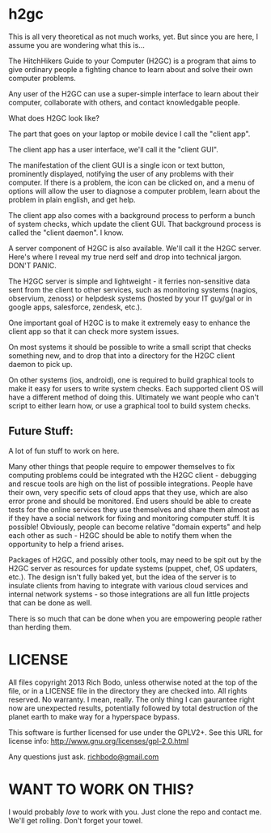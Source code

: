 h2gc
====

This is all very theoretical as not much works, yet.  But since you are here, I assume you are wondering what this is...

The HitchHikers Guide to your Computer (H2GC) is a program that aims to give ordinary people a fighting chance to learn about and solve their own computer problems.  

Any user of the H2GC can use a super-simple interface to learn about their computer, collaborate with others, and contact knowledgable people. 

What does H2GC look like?  

The part that goes on your laptop or mobile device I call the "client app".  

The client app has a user interface, we'll call it the "client GUI".

The manifestation of the client GUI is a single icon or text button, prominently displayed, notifying the user of any problems with their computer.  If there is a problem, the icon can be clicked on, and a menu of options will allow the user to diagnose a computer problem, learn about the problem in plain english, and get help.  

The client app also comes with a background process to perform a bunch of system checks, which update the client GUI.  That background process is called the "client daemon".  I know.

A server component of H2GC is also available.  We'll call it the H2GC server.  Here's where I reveal my true nerd self and drop into technical jargon.  DON'T PANIC. 

The H2GC server is simple and lightweight - it ferries non-sensitive data sent from the client to other services, such as monitoring systems (nagios, observium, zenoss) or helpdesk systems (hosted by your IT guy/gal or in google apps, salesforce, zendesk, etc.).

One important goal of H2GC is to make it extremely easy to enhance the client app so that it can check more system issues.  

On most systems it should be possible to write a small script that checks something new, and to drop that into a directory for the H2GC client daemon to pick up.  

On other systems (ios, android), one is required to build graphical tools to make it easy for users to write system checks.  Each supported client OS will have a different method of doing this.  Ultimately we want people who can't script to either learn how, or use a graphical tool to build system checks.

Future Stuff: 
-------------

A lot of fun stuff to work on here.

Many other things that people require to empower themselves to fix computing problems could be integrated wth the H2GC client - debugging and rescue tools are high on the list of possible integrations.  People have their own, very specific sets of cloud apps that they use, which are also error prone and should be monitored.  End users should be able to create tests for the online services they use themselves and share them almost as if they have a social network for fixing and monitoring computer stuff.  It is possible!  Obviously, people can become relative "domain experts" and help each other as such - H2GC should be able to notify them when the opportunity to help a friend arises.  

Packages of H2GC, and possibly other tools, may need to be spit out by the H2GC server as resources for update systems (puppet, chef, OS updaters, etc.).  The design isn't fully baked yet, but the idea of the server is to insulate clients from having to integrate with various cloud services and internal network systems - so those integrations are all fun little projects that can be done as well.  

There is so much that can be done when you are empowering people rather than herding them.

LICENSE
=======

All files copyright 2013 Rich Bodo, unless otherwise noted at the top of the file, or in a LICENSE file in the directory they are checked into.  All rights reserved.  No warranty.  I mean, really.  The only thing I can gaurantee right now are unexpected results, potentially followed by total destruction of the planet earth to make way for a hyperspace bypass.

This software is further licensed for use under the GPLV2+.  See this URL for license info: http://www.gnu.org/licenses/gpl-2.0.html 

Any questions just ask. richbodo@gmail.com

WANT TO WORK ON THIS?
=====================

I would probably *love* to work with you.  Just clone the repo and contact me.  We'll get rolling.  Don't forget your towel. 